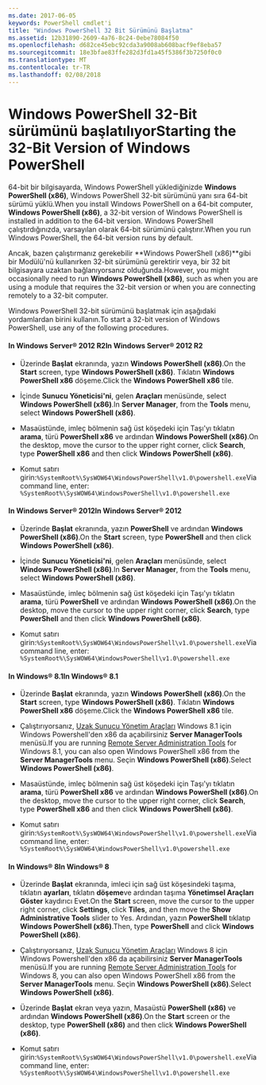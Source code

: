 ```yaml
---
ms.date: 2017-06-05
keywords: PowerShell cmdlet'i
title: "Windows PowerShell 32 Bit Sürümünü Başlatma"
ms.assetid: 12b31890-2609-4a76-8c24-0ebe78084f50
ms.openlocfilehash: d682ce45ebc92cda3a9008ab608bacf9ef8eba57
ms.sourcegitcommit: 18e3bfae83ffe282d3fd1a45f5386f3b7250f0c0
ms.translationtype: MT
ms.contentlocale: tr-TR
ms.lasthandoff: 02/08/2018
---
```

# <a name="starting-the-32-bit-version-of-windows-powershell"></a><span data-ttu-id="38807-103">Windows PowerShell 32-Bit sürümünü başlatılıyor</span><span class="sxs-lookup"><span data-stu-id="38807-103">Starting the 32-Bit Version of Windows PowerShell</span></span>
<span data-ttu-id="38807-104">64-bit bir bilgisayarda, Windows PowerShell yüklediğinizde **Windows PowerShell (x86)**, Windows PowerShell 32-bit sürümünü yanı sıra 64-bit sürümü yüklü.</span><span class="sxs-lookup"><span data-stu-id="38807-104">When you install Windows PowerShell on a 64-bit computer, **Windows PowerShell (x86)**, a 32-bit version of Windows PowerShell is installed in addition to the 64-bit version.</span></span> <span data-ttu-id="38807-105">Windows PowerShell çalıştırdığınızda, varsayılan olarak 64-bit sürümünü çalıştırır.</span><span class="sxs-lookup"><span data-stu-id="38807-105">When you run Windows PowerShell, the 64-bit version runs by default.</span></span>

<span data-ttu-id="38807-106">Ancak, bazen çalıştırmanız gerekebilir **Windows PowerShell (x86)**gibi bir Modülü'nü kullanırken 32-bit sürümünü gerektirir veya, bir 32 bit bilgisayara uzaktan bağlanıyorsanız olduğunda.</span><span class="sxs-lookup"><span data-stu-id="38807-106">However, you might occasionally need to run **Windows PowerShell (x86)**, such as when you are using a module that requires the 32-bit version or when you are connecting remotely to a 32-bit computer.</span></span>

<span data-ttu-id="38807-107">Windows PowerShell 32-bit sürümünü başlatmak için aşağıdaki yordamlardan birini kullanın.</span><span class="sxs-lookup"><span data-stu-id="38807-107">To start a 32-bit version of Windows PowerShell, use any of the following procedures.</span></span>

#### <a name="in-windows-server-2012-r2"></a><span data-ttu-id="38807-108">In Windows Server® 2012 R2</span><span class="sxs-lookup"><span data-stu-id="38807-108">In Windows Server® 2012 R2</span></span>

- <span data-ttu-id="38807-109">Üzerinde **Başlat** ekranında, yazın **Windows PowerShell (x86)**.</span><span class="sxs-lookup"><span data-stu-id="38807-109">On the **Start** screen, type **Windows PowerShell (x86)**.</span></span> <span data-ttu-id="38807-110">Tıklatın **Windows PowerShell x86** döşeme.</span><span class="sxs-lookup"><span data-stu-id="38807-110">Click the **Windows PowerShell x86** tile.</span></span>

- <span data-ttu-id="38807-111">İçinde **Sunucu Yöneticisi'ni**, gelen **Araçları** menüsünde, select **Windows PowerShell (x86)**.</span><span class="sxs-lookup"><span data-stu-id="38807-111">In **Server Manager**, from the **Tools** menu, select **Windows PowerShell (x86)**.</span></span>

- <span data-ttu-id="38807-112">Masaüstünde, imleç bölmenin sağ üst köşedeki için Taşı'yı tıklatın **arama**, türü **PowerShell x86** ve ardından **Windows PowerShell (x86)**.</span><span class="sxs-lookup"><span data-stu-id="38807-112">On the desktop, move the cursor to the upper right corner, click **Search**, type **PowerShell x86** and then click **Windows PowerShell (x86)**.</span></span>

- <span data-ttu-id="38807-113">Komut satırı girin:`%SystemRoot%\SysWOW64\WindowsPowerShell\v1.0\powershell.exe`</span><span class="sxs-lookup"><span data-stu-id="38807-113">Via command line, enter: `%SystemRoot%\SysWOW64\WindowsPowerShell\v1.0\powershell.exe`</span></span>

#### <a name="in-windows-server-2012"></a><span data-ttu-id="38807-114">In Windows Server® 2012</span><span class="sxs-lookup"><span data-stu-id="38807-114">In Windows Server® 2012</span></span>

- <span data-ttu-id="38807-115">Üzerinde **Başlat** ekranında, yazın **PowerShell** ve ardından **Windows PowerShell (x86)**.</span><span class="sxs-lookup"><span data-stu-id="38807-115">On the **Start** screen, type **PowerShell** and then click **Windows PowerShell (x86)**.</span></span>

- <span data-ttu-id="38807-116">İçinde **Sunucu Yöneticisi'ni**, gelen **Araçları** menüsünde, select **Windows PowerShell (x86)**.</span><span class="sxs-lookup"><span data-stu-id="38807-116">In **Server Manager**, from the **Tools** menu, select **Windows PowerShell (x86)**.</span></span>

- <span data-ttu-id="38807-117">Masaüstünde, imleç bölmenin sağ üst köşedeki için Taşı'yı tıklatın **arama**, türü **PowerShell** ve ardından **Windows PowerShell (x86)**.</span><span class="sxs-lookup"><span data-stu-id="38807-117">On the desktop, move the cursor to the upper right corner, click **Search**, type **PowerShell** and then click **Windows PowerShell (x86)**.</span></span>

- <span data-ttu-id="38807-118">Komut satırı girin:`%SystemRoot%\SysWOW64\WindowsPowerShell\v1.0\powershell.exe`</span><span class="sxs-lookup"><span data-stu-id="38807-118">Via command line, enter: `%SystemRoot%\SysWOW64\WindowsPowerShell\v1.0\powershell.exe`</span></span>

#### <a name="in-windows-81"></a><span data-ttu-id="38807-119">In Windows® 8.1</span><span class="sxs-lookup"><span data-stu-id="38807-119">In Windows® 8.1</span></span>

- <span data-ttu-id="38807-120">Üzerinde **Başlat** ekranında, yazın **Windows PowerShell (x86)**.</span><span class="sxs-lookup"><span data-stu-id="38807-120">On the **Start** screen, type **Windows PowerShell (x86)**.</span></span> <span data-ttu-id="38807-121">Tıklatın **Windows PowerShell x86** döşeme.</span><span class="sxs-lookup"><span data-stu-id="38807-121">Click the **Windows PowerShell x86** tile.</span></span>

- <span data-ttu-id="38807-122">Çalıştırıyorsanız, [Uzak Sunucu Yönetim Araçları](http://go.microsoft.com/fwlink/?LinkID=304145) Windows 8.1 için Windows Powershell'den x86 da açabilirsiniz **Server ManagerTools** menüsü.</span><span class="sxs-lookup"><span data-stu-id="38807-122">If you are running [Remote Server Administration Tools](http://go.microsoft.com/fwlink/?LinkID=304145) for Windows 8.1, you can also open Windows PowerShell x86 from the **Server ManagerTools** menu.</span></span> <span data-ttu-id="38807-123">Seçin **Windows PowerShell (x86)**.</span><span class="sxs-lookup"><span data-stu-id="38807-123">Select **Windows PowerShell (x86)**.</span></span>

- <span data-ttu-id="38807-124">Masaüstünde, imleç bölmenin sağ üst köşedeki için Taşı'yı tıklatın **arama**, türü **PowerShell x86** ve ardından **Windows PowerShell (x86)**.</span><span class="sxs-lookup"><span data-stu-id="38807-124">On the desktop, move the cursor to the upper right corner, click **Search**, type **PowerShell x86** and then click **Windows PowerShell (x86)**.</span></span>
   
- <span data-ttu-id="38807-125">Komut satırı girin:`%SystemRoot%\SysWOW64\WindowsPowerShell\v1.0\powershell.exe`</span><span class="sxs-lookup"><span data-stu-id="38807-125">Via command line, enter: `%SystemRoot%\SysWOW64\WindowsPowerShell\v1.0\powershell.exe`</span></span>

#### <a name="in-windows-8"></a><span data-ttu-id="38807-126">In Windows® 8</span><span class="sxs-lookup"><span data-stu-id="38807-126">In Windows® 8</span></span>

- <span data-ttu-id="38807-127">Üzerinde **Başlat** ekranında, imleci için sağ üst köşesindeki taşıma, tıklatın **ayarları**, tıklatın **döşeme**ve ardından taşıma **Yönetimsel Araçları Göster** kaydırıcı Evet.</span><span class="sxs-lookup"><span data-stu-id="38807-127">On the **Start** screen, move the cursor to the upper right corner, click **Settings**, click **Tiles**, and then move the **Show Administrative Tools** slider to Yes.</span></span> <span data-ttu-id="38807-128">Ardından, yazın **PowerShell** tıklatıp **Windows PowerShell (x86)**.</span><span class="sxs-lookup"><span data-stu-id="38807-128">Then, type **PowerShell** and click **Windows PowerShell (x86)**.</span></span>

- <span data-ttu-id="38807-129">Çalıştırıyorsanız, [Uzak Sunucu Yönetim Araçları](http://www.microsoft.com/download/details.aspx?id=28972) Windows 8 için Windows Powershell'den x86 da açabilirsiniz **Server ManagerTools** menüsü.</span><span class="sxs-lookup"><span data-stu-id="38807-129">If you are running [Remote Server Administration Tools](http://www.microsoft.com/download/details.aspx?id=28972) for Windows 8, you can also open Windows PowerShell x86 from the **Server ManagerTools** menu.</span></span> <span data-ttu-id="38807-130">Seçin **Windows PowerShell (x86)**.</span><span class="sxs-lookup"><span data-stu-id="38807-130">Select **Windows PowerShell (x86)**.</span></span>

- <span data-ttu-id="38807-131">Üzerinde **Başlat** ekran veya yazın, Masaüstü **PowerShell (x86)** ve ardından **Windows PowerShell (x86)**.</span><span class="sxs-lookup"><span data-stu-id="38807-131">On the **Start** screen or the desktop, type **PowerShell (x86)** and then click **Windows PowerShell (x86)**.</span></span>

- <span data-ttu-id="38807-132">Komut satırı girin:`%SystemRoot%\SysWOW64\WindowsPowerShell\v1.0\powershell.exe`</span><span class="sxs-lookup"><span data-stu-id="38807-132">Via command line, enter: `%SystemRoot%\SysWOW64\WindowsPowerShell\v1.0\powershell.exe`</span></span>

